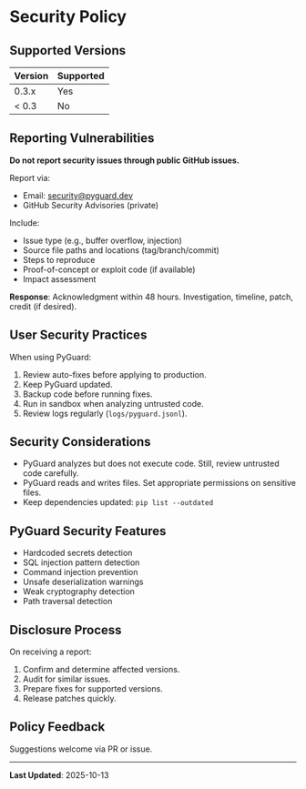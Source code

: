 # Security Policy

## Supported Versions

| Version | Supported |
|---------|-----------|
| 0.3.x   | Yes       |
| < 0.3   | No        |

## Reporting Vulnerabilities

**Do not report security issues through public GitHub issues.**

Report via:
- Email: security@pyguard.dev
- GitHub Security Advisories (private)

Include:
- Issue type (e.g., buffer overflow, injection)
- Source file paths and locations (tag/branch/commit)
- Steps to reproduce
- Proof-of-concept or exploit code (if available)
- Impact assessment

**Response**: Acknowledgment within 48 hours. Investigation, timeline, patch, credit (if desired).

## User Security Practices

When using PyGuard:
1. Review auto-fixes before applying to production.
2. Keep PyGuard updated.
3. Backup code before running fixes.
4. Run in sandbox when analyzing untrusted code.
5. Review logs regularly (`logs/pyguard.jsonl`).

## Security Considerations

- PyGuard analyzes but does not execute code. Still, review untrusted code carefully.
- PyGuard reads and writes files. Set appropriate permissions on sensitive files.
- Keep dependencies updated: `pip list --outdated`

## PyGuard Security Features

- Hardcoded secrets detection
- SQL injection pattern detection
- Command injection prevention
- Unsafe deserialization warnings
- Weak cryptography detection
- Path traversal detection

## Disclosure Process

On receiving a report:
1. Confirm and determine affected versions.
2. Audit for similar issues.
3. Prepare fixes for supported versions.
4. Release patches quickly.

## Policy Feedback

Suggestions welcome via PR or issue.

---

**Last Updated**: 2025-10-13

